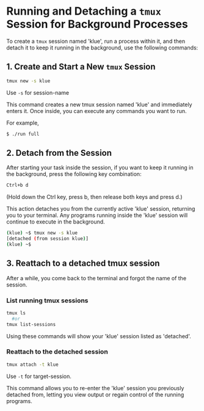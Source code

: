 # Running and Detaching a `tmux` Session for Background Processes

To create a `tmux` session named 'klue', run a process within it, and then detach it to keep it running in the background, use the following commands:

## 1. Create and Start a New `tmux` Session

```bash
tmux new -s klue
```
Use `-s` for session-name

This command creates a new tmux session named 'klue' and immediately enters it. Once inside, you can execute any commands you want to run.

For example, 
```bash
$ ./run full
```

## 2. Detach from the Session
After starting your task inside the session, if you want to keep it running in the background, press the following key combination:

```bash
Ctrl+b d
```
(Hold down the Ctrl key, press b, then release both keys and press d.)

This action detaches you from the currently active 'klue' session, returning you to your terminal. Any programs running inside the 'klue' session will continue to execute in the background.

```bash
(klue) ~$ tmux new -s klue
[detached (from session klue)]
(klue) ~$
```

## 3. Reattach to a detached tmux session
After a while, you come back to the terminal and forgot the name of the session.

### List running tmux sessions
```Bash
tmux ls
  #or
tmux list-sessions
```
Using these commands will show your 'klue' session listed as 'detached'.

### Reattach to the detached session
```Bash
tmux attach -t klue
```
Use `-t` for target-session.

This command allows you to re-enter the 'klue' session you previously detached from, letting you view output or regain control of the running programs.
